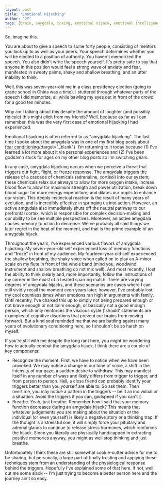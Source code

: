 ```yaml
---
layout: post
title: "Emotional Hijacking"
author: "JY"
tags: [brain, amygdala, boxing, emotional hijack, emotional intelligence]
---
```


So, imagine this.

You are about to give a speech to some forty people, consisting of mentors you look up to as well as your peers. Your speech determines whether you will be elected to a position of authority. You haven't memorized the speech. You also didn't write the speech yourself. It's pretty safe to say that anyone in this position would feel a strong wave of anxiety and fear, manifested in sweaty palms, shaky and shallow breathing, and an utter inability to think.

Well, this was seven-year-old me in a class presidency election (going to grade school in China was a time). I stuttered through whatever parts of the speech I did memorize, all while bawling my eyes out in front of the crowd for a good ten minutes.

Why am I talking about this despite the amount of laughter (and possibly ridicule) this might elicit from my friends? Well, because as far as I can remember, this was the very first case of emotional hijacking I had experienced.

Emotional hijacking is often referred to as "amygdala hijacking". The last time I spoke about the amygdala was in one of my first blog posts about [fear conditioning](https://jy-h.github.io/boxing-fear-conditioning.html){:target="_blank"}. I'm returning to it today because (1) I've learned a lot more about it via personal experiences and (2) I've been goddamn stuck for ages on my other blog posts so I'm switching gears.

In any case, amygdala hijacking occurs when we perceive a threat that triggers our fight, flight, or freeze response. The amgydala triggers the release of a cascade of chemicals (adrenaline, cortisol) into our system; these chemicals relax our airways to allow for more oxygen intake, increas blood flow to allow for maximum strength and power utilization, break down blood sugar for more energy expenditure, and dilates our pupils to enhance our vision. This deeply instinctual reaction is the result of many years of evolution, and is incredibly effective in springing us into action. However, an active amgydala also immediately shuts off the neutral pathway to our prefrontal cortex, which is responsible for complex decision-making and our ability to be see multiple perspectives. Moreover, an active amygdala causes memory function to decrease. We've probably all said things we later regret in the heat of the moment, and that is the prime example of an amygdala hijack.

Throughout the years, I've experienced various flavors of amygdala hijacking. My seven-year-old self experienced loss of memory functions and "froze" in front of my audience. My fourteen-year-old self experienced the shallow breathing, the shaky voice when called on to play an A-minor scale on my flute in front of the whole band (mind you, woodwind instrument and shallow breathing do not mix well). And most recently, I lost the ability to think clearly and, more importantly, follow the instructions of my corner in the midst of a heated sparring match. There are varying degrees of amgydala hijacks, and these scenarios are cases where I can still vividly recall the moment even years later; however, I've probably lost my cool countless times when emotions ran high in arguments with family. Until recently, I've chalked this up to simply not being prepared enough or not brave enough or not calm enough, or basically not a good enough person, which only reinforces the viscious cycle ('should' statements are examples of cognitive disortions that prevent our brains from moving forward). But a kind soul reminded me that we are battling against many years of evolutionary conditioning here, so I shouldn't be so harsh on myself.

If you're still with me despite the long rant here, you might be wondering how to actually combat the amygdala hijack. I think there are a couple of key components:
* Recognize the moment. First, we have to notice when we have been provoked. We may notice a change in our tone of voice, a shift in the intensity of our gaze, a sudden desire to withdraw. This may manifest itself in any number of ways and likely differs from trigger to trigger, and from person to person. Hell, a close friend can probably identify your triggers better than you yourself are able to. So ask them. Then overtime, you may notice a pattern in the triggers -- be it an individual or a situation. Avoid the triggers if you can, godspeed if you can't :)
* Breathe. Yeah, just breathe. Remember how I said that your memory function decreases during an amgydala hijack? This means that whatever judgements you are making about the situation or the individual (or even yourself) is likely a negative story or a thinking trap. If the thought is a stressful one, it will simply force your pituitary and adrenal glands to continue to release stress hormones, which reinforces the hijack. Since you literally are physically handicapped in extracting positive memories anyway, you might as well stop thinking and just breathe.

Unfortunately I think these are still somewhat cookie-cutter advice for me to be sharing, but personally, a large part of finally trusting and applying these techniques stem from an understanding of the physiological response behind the triggers. Hopefully I've explained some of that here. If not, well, cut me some slack -- I'm just trying to become a better person here and the journey ain't so easy.
